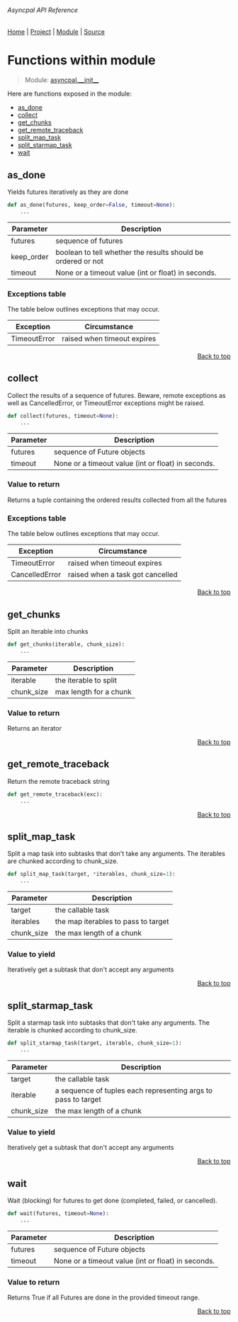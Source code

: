###### Asyncpal API Reference
[Home](/docs/api/README.md) | [Project](/README.md) | [Module](/docs/api/modules/asyncpal/__init__/README.md) | [Source](/src/asyncpal/__init__.py)

# Functions within module
> Module: [asyncpal.\_\_init\_\_](/docs/api/modules/asyncpal/__init__/README.md)

Here are functions exposed in the module:
- [as\_done](#as_done)
- [collect](#collect)
- [get\_chunks](#get_chunks)
- [get\_remote\_traceback](#get_remote_traceback)
- [split\_map\_task](#split_map_task)
- [split\_starmap\_task](#split_starmap_task)
- [wait](#wait)

## as\_done
Yields futures iteratively as they are done

```python
def as_done(futures, keep_order=False, timeout=None):
    ...
```

| Parameter | Description |
| --- | --- |
| futures | sequence of futures |
| keep\_order | boolean to tell whether the results should be ordered or not |
| timeout | None or a timeout value (int or float) in seconds. |

### Exceptions table
The table below outlines exceptions that may occur.

| Exception | Circumstance |
| --- | --- |
| TimeoutError | raised when timeout expires |

<p align="right"><a href="#asyncpal-api-reference">Back to top</a></p>

## collect
Collect the results of a sequence of futures.
Beware, remote exceptions as well as CancelledError,
or TimeoutError exceptions might be raised.

```python
def collect(futures, timeout=None):
    ...
```

| Parameter | Description |
| --- | --- |
| futures | sequence of Future objects |
| timeout | None or a timeout value (int or float) in seconds. |

### Value to return
Returns a tuple containing the ordered results
collected from all the futures

### Exceptions table
The table below outlines exceptions that may occur.

| Exception | Circumstance |
| --- | --- |
| TimeoutError | raised when timeout expires |
| CancelledError | raised when a task got cancelled |

<p align="right"><a href="#asyncpal-api-reference">Back to top</a></p>

## get\_chunks
Split an iterable into chunks

```python
def get_chunks(iterable, chunk_size):
    ...
```

| Parameter | Description |
| --- | --- |
| iterable | the iterable to split |
| chunk\_size | max length for a chunk |

### Value to return
Returns an iterator

<p align="right"><a href="#asyncpal-api-reference">Back to top</a></p>

## get\_remote\_traceback
Return the remote traceback string

```python
def get_remote_traceback(exc):
    ...
```

<p align="right"><a href="#asyncpal-api-reference">Back to top</a></p>

## split\_map\_task
Split a map task into subtasks that don't take any arguments.
The iterables are chunked according to chunk_size.

```python
def split_map_task(target, *iterables, chunk_size=1):
    ...
```

| Parameter | Description |
| --- | --- |
| target | the callable task |
| iterables | the map iterables to pass to target |
| chunk\_size | the max length of a chunk |

### Value to yield
Iteratively get a subtask that don't accept any arguments

<p align="right"><a href="#asyncpal-api-reference">Back to top</a></p>

## split\_starmap\_task
Split a starmap task into subtasks that don't take any arguments.
The iterable is chunked according to chunk_size.

```python
def split_starmap_task(target, iterable, chunk_size=1):
    ...
```

| Parameter | Description |
| --- | --- |
| target | the callable task |
| iterable | a sequence of tuples each representing args to pass to target |
| chunk\_size | the max length of a chunk |

### Value to yield
Iteratively get a subtask that don't accept any arguments

<p align="right"><a href="#asyncpal-api-reference">Back to top</a></p>

## wait
Wait (blocking) for futures to get done (completed, failed, or cancelled).

```python
def wait(futures, timeout=None):
    ...
```

| Parameter | Description |
| --- | --- |
| futures | sequence of Future objects |
| timeout | None or a timeout value (int or float) in seconds. |

### Value to return
Returns True if all Futures are done in the provided timeout range.

<p align="right"><a href="#asyncpal-api-reference">Back to top</a></p>
